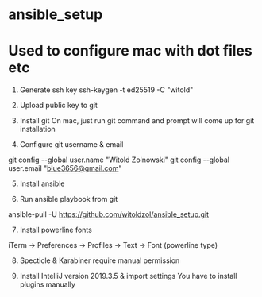 # ansible_setup
# Used to configure mac with dot files etc

1) Generate ssh key
ssh-keygen -t ed25519 -C "witold"

2) Upload public key to git

3) Install git
On mac, just run git command and prompt will come up for git installation

4) Configure git username & email 

git config --global user.name "Witold Zolnowski"
git config --global user.email "blue3656@gmail.com"

5) Install ansible

6) Run ansible playbook from git

ansible-pull -U https://github.com/witoldzol/ansible_setup.git

7) Install powerline fonts

iTerm -> Preferences -> Profiles -> Text -> Font (powerline type)

8) Specticle & Karabiner require manual permission

9) Install IntelliJ version 2019.3.5 & import settings
You have to install plugins manually
 
